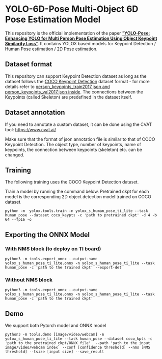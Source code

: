 # YOLO-6D-Pose Multi-Object 6D Pose Estimation Model
This repository is the official implementation of the paper ["**YOLO-Pose: Enhancing YOLO for Multi Person Pose Estimation Using Object
Keypoint Similarity Loss**"](https://arxiv.org/pdf/2204.06806.pdf). It contains YOLOX based models for Keypoint Detection / Human Pose estimation / 2D Pose estimation.

## Dataset format
This repository can support Keypoint Detection dataset as long as the dataset follows the [COCO Keypoint Detection](https://cocodataset.org/#keypoints-2017) dataset format - for more details refer to [person_keypoints_train2017.json and person_keypoints_val2017.json inside](http://images.cocodataset.org/annotations/annotations_trainval2017.zip). The connections between the Keypoints (called Skeleton) are predefined in the dataset itself. 

## Dataset annotation
If you need to annotate a custom dataset, it can be done using the CVAT tool: https://www.cvat.ai/

Make sure that the format of json annotation file is similar to that of COCO Keypoint Detection. The object type, number of keypoints, name of keypoints, the connection between keypoints (skeleton) etc. can be changed.

## Training
The following training uses the COCO Keypoint Detection dataset. 

Train a model by running the command below. Pretrained ckpt for each model is the corresponding 2D object detection model trained on COCO dataset.

```
python -m  yolox.tools.train -n yolox_s_human_pose_ti_lite --task human_pose --dataset coco_keypts -c 'path to pretrained ckpt' -d 4 -b 64 --fp16 -o 
```

## Exporting the ONNX Model

### With NMS block (to deploy on TI board)

```
python3 -m tools.export_onnx --output-name yolox_s_human_pose_ti_lite.onnx -n yolox_s_human_pose_ti_lite --task human_pose -c 'path to the trained ckpt' --export-det
```

### Without NMS block

```
python3 -m tools.export_onnx --output-name yolox_s_human_pose_ti_lite.onnx -n yolox_s_human_pose_ti_lite --task human_pose -c 'path to the trained ckpt'
```

## Demo

We support both Pytorch model and ONNX model

```
python3 -m tools.demo [image/video/webcam] -n yolox_s_human_pose_ti_lite --task human_pose --dataset coco_kpts -c 'path to the pretrained ckpt/ONNX file'  --path 'path to the input image/video/webcam index` --conf [confidence threshold] --nms [NMS threshold] --tsize [input size] --save_result
```

<!-- python3 tools/export_onnx.py --output-name yolox_s_human_pose_ti_lite.onnx -n yolox_s_human_pose_ti_lite --task human_pose -c pretrained_models/yolox-s-ti-lite_39p1_57p9_checkpoint.pth

python -m tools.export_onnx --output-name yolox_s_pose_ti_lite_640_20220301_checkpoint.onnx -n yolox_s_human_pose_ti_lite --task human_pose -c yolox_s_pose_ti_lite_640_20220301_checkpoint.pth

python -m tools.demo image -n yolox_s_human_pose_ti_lite -c yolox_s_pose_ti_lite_640_20220301_checkpoint.pth --path icms.jpg --conf 0.25 --nms 0.45 --tsize 640 --save_result --dataset coco_kpts --task human_pose

python -m tools.demo image -n yolox_s_human_pose_ti_lite -c yolox_s_pose_ti_lite_640_20220301_checkpoint.onnx --path icms.jpg --conf 0.25 --nms 0.45 --tsize 640 --save_result --dataset coco_kpts --task human_pose

python -m tools.demo image -n yolox_s_human_pose_ti_lite -c yolox_s_pose_ti_lite_640_20220301_checkpoint.pth --path icms.jpg --conf 0.25 --nms 0.45 --tsize 640 --save_result --dataset coco_kpts --task human_pose -->